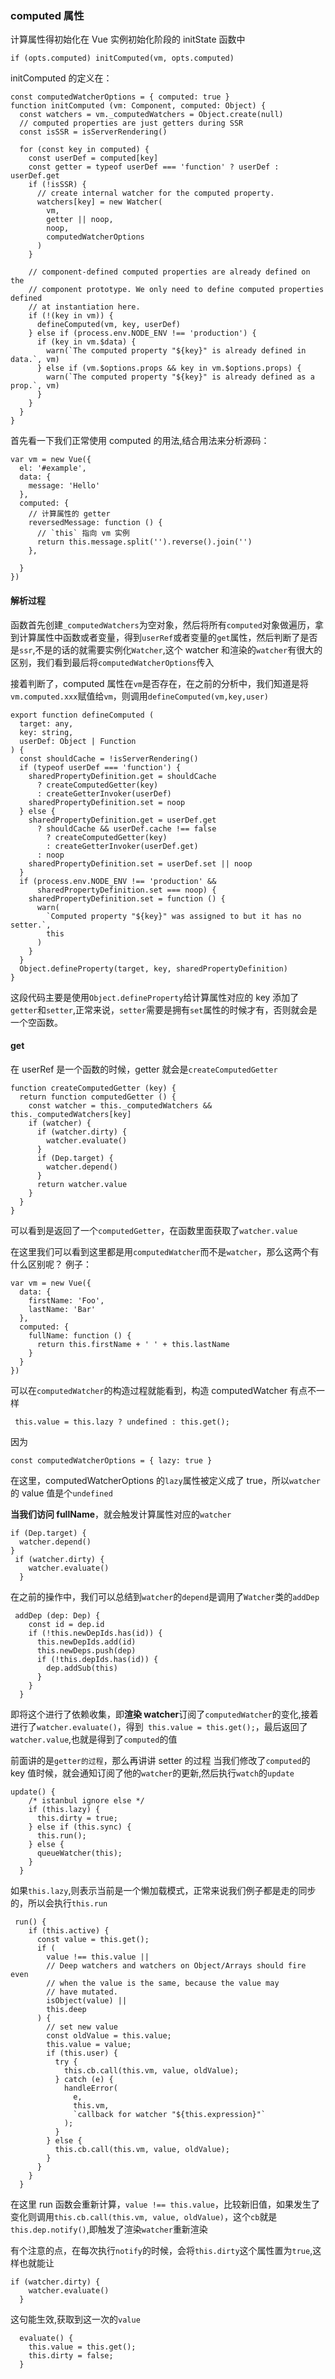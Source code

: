 ### computed 属性

计算属性得初始化在 Vue 实例初始化阶段的 initState 函数中

```
if (opts.computed) initComputed(vm, opts.computed)
```

initComputed 的定义在：

```
const computedWatcherOptions = { computed: true }
function initComputed (vm: Component, computed: Object) {
  const watchers = vm._computedWatchers = Object.create(null)
  // computed properties are just getters during SSR
  const isSSR = isServerRendering()

  for (const key in computed) {
    const userDef = computed[key]
    const getter = typeof userDef === 'function' ? userDef : userDef.get
    if (!isSSR) {
      // create internal watcher for the computed property.
      watchers[key] = new Watcher(
        vm,
        getter || noop,
        noop,
        computedWatcherOptions
      )
    }

    // component-defined computed properties are already defined on the
    // component prototype. We only need to define computed properties defined
    // at instantiation here.
    if (!(key in vm)) {
      defineComputed(vm, key, userDef)
    } else if (process.env.NODE_ENV !== 'production') {
      if (key in vm.$data) {
        warn(`The computed property "${key}" is already defined in data.`, vm)
      } else if (vm.$options.props && key in vm.$options.props) {
        warn(`The computed property "${key}" is already defined as a prop.`, vm)
      }
    }
  }
}
```

首先看一下我们正常使用 computed 的用法,结合用法来分析源码：

```
var vm = new Vue({
  el: '#example',
  data: {
    message: 'Hello'
  },
  computed: {
    // 计算属性的 getter
    reversedMessage: function () {
      // `this` 指向 vm 实例
      return this.message.split('').reverse().join('')
    },

  }
})
```

#### 解析过程

函数首先创建`_computedWatchers`为空对象，然后将所有`computed`对象做遍历，拿到计算属性中函数或者变量，得到`userRef`或者变量的`get`属性，然后判断了是否是`ssr`,不是的话的就需要实例化`Watcher`,这个 watcher 和渲染的`watcher`有很大的区别，我们看到最后将`computedWatcherOptions`传入

接着判断了，computed 属性在`vm`是否存在，在之前的分析中，我们知道是将`vm.computed.xxx`赋值给`vm`，则调用`defineComputed(vm,key,user)`

```
export function defineComputed (
  target: any,
  key: string,
  userDef: Object | Function
) {
  const shouldCache = !isServerRendering()
  if (typeof userDef === 'function') {
    sharedPropertyDefinition.get = shouldCache
      ? createComputedGetter(key)
      : createGetterInvoker(userDef)
    sharedPropertyDefinition.set = noop
  } else {
    sharedPropertyDefinition.get = userDef.get
      ? shouldCache && userDef.cache !== false
        ? createComputedGetter(key)
        : createGetterInvoker(userDef.get)
      : noop
    sharedPropertyDefinition.set = userDef.set || noop
  }
  if (process.env.NODE_ENV !== 'production' &&
      sharedPropertyDefinition.set === noop) {
    sharedPropertyDefinition.set = function () {
      warn(
        `Computed property "${key}" was assigned to but it has no setter.`,
        this
      )
    }
  }
  Object.defineProperty(target, key, sharedPropertyDefinition)
}
```

这段代码主要是使用`Object.defineProperty`给计算属性对应的 key 添加了`getter`和`setter`,正常来说，`setter`需要是拥有`set`属性的时候才有，否则就会是一个空函数。

#### get

在 userRef 是一个函数的时候，getter 就会是`createComputedGetter`

```
function createComputedGetter (key) {
  return function computedGetter () {
    const watcher = this._computedWatchers && this._computedWatchers[key]
    if (watcher) {
      if (watcher.dirty) {
        watcher.evaluate()
      }
      if (Dep.target) {
        watcher.depend()
      }
      return watcher.value
    }
  }
}
```

可以看到是返回了一个`computedGetter`，在函数里面获取了`watcher.value`

在这里我们可以看到这里都是用`computedWatcher`而不是`watcher`，那么这两个有什么区别呢？
例子：

```
var vm = new Vue({
  data: {
    firstName: 'Foo',
    lastName: 'Bar'
  },
  computed: {
    fullName: function () {
      return this.firstName + ' ' + this.lastName
    }
  }
})
```

可以在`computedWatcher`的构造过程就能看到，构造 computedWatcher 有点不一样

```
 this.value = this.lazy ? undefined : this.get();
```

因为

```
const computedWatcherOptions = { lazy: true }
```

在这里，computedWatcherOptions 的`lazy`属性被定义成了 true，所以`watcher`的 value 值是个`undefined`

**当我们访问 fullName**，就会触发计算属性对应的`watcher`

```
if (Dep.target) {
  watcher.depend()
}
 if (watcher.dirty) {
    watcher.evaluate()
  }
```

在之前的操作中，我们可以总结到`watcher`的`depend`是调用了`Watcher`类的`addDep`

```
 addDep (dep: Dep) {
    const id = dep.id
    if (!this.newDepIds.has(id)) {
      this.newDepIds.add(id)
      this.newDeps.push(dep)
      if (!this.depIds.has(id)) {
        dep.addSub(this)
      }
    }
  }
```

即将这个进行了依赖收集，即**渲染 watcher**订阅了`computedWatcher`的变化,接着进行了`watcher.evaluate()`，得到` this.value = this.get();`，最后返回了`watcher.value`,也就是得到了`computed`的值

前面讲的是`getter的过程`，那么再讲讲 setter 的过程
当我们修改了`computed`的 key 值时候，就会通知订阅了他的`watcher`的更新,然后执行`watch`的`update`

```
update() {
    /* istanbul ignore else */
    if (this.lazy) {
      this.dirty = true;
    } else if (this.sync) {
      this.run();
    } else {
      queueWatcher(this);
    }
  }
```

如果`this.lazy`,则表示当前是一个懒加载模式，正常来说我们例子都是走的同步的，所以会执行`this.run`

```
 run() {
    if (this.active) {
      const value = this.get();
      if (
        value !== this.value ||
        // Deep watchers and watchers on Object/Arrays should fire even
        // when the value is the same, because the value may
        // have mutated.
        isObject(value) ||
        this.deep
      ) {
        // set new value
        const oldValue = this.value;
        this.value = value;
        if (this.user) {
          try {
            this.cb.call(this.vm, value, oldValue);
          } catch (e) {
            handleError(
              e,
              this.vm,
              `callback for watcher "${this.expression}"`
            );
          }
        } else {
          this.cb.call(this.vm, value, oldValue);
        }
      }
    }
  }
```

在这里 run 函数会重新计算，`value !== this.value`，比较新旧值，如果发生了变化则调用`this.cb.call(this.vm, value, oldValue)`，这个`cb`就是`this.dep.notify()`,即触发了渲染`watcher`重新渲染

有个注意的点，在每次执行`notify`的时候，会将`this.dirty`这个属性置为`true`,这样也就能让

```
if (watcher.dirty) {
    watcher.evaluate()
  }
```

这句能生效,获取到这一次的`value`

```
  evaluate() {
    this.value = this.get();
    this.dirty = false;
  }
```

###
